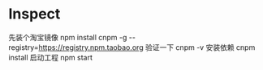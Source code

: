 # Inspect
先装个淘宝镜像
npm install cnpm -g --registry=https://registry.npm.taobao.org
验证一下
cnpm -v
安装依赖
cnpm install
启动工程
npm start

